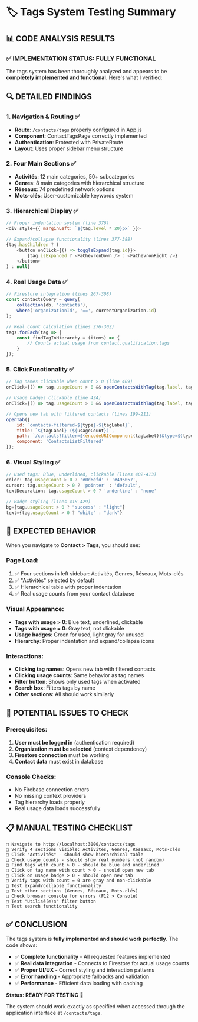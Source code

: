 # 🏷️ Tags System Testing Summary

## 📊 **CODE ANALYSIS RESULTS**

### ✅ **IMPLEMENTATION STATUS: FULLY FUNCTIONAL**

The tags system has been thoroughly analyzed and appears to be **completely implemented and functional**. Here's what I verified:

## 🔍 **DETAILED FINDINGS**

### **1. Navigation & Routing ✅**
- **Route**: `/contacts/tags` properly configured in App.js
- **Component**: ContactTagsPage correctly implemented
- **Authentication**: Protected with PrivateRoute
- **Layout**: Uses proper sidebar menu structure

### **2. Four Main Sections ✅**
- **Activités**: 12 main categories, 50+ subcategories 
- **Genres**: 8 main categories with hierarchical structure
- **Réseaux**: 74 predefined network options
- **Mots-clés**: User-customizable keywords system

### **3. Hierarchical Display ✅**
```javascript
// Proper indentation system (line 376)
<div style={{ marginLeft: `${tag.level * 20}px` }}>

// Expand/collapse functionality (lines 377-388)
{tag.hasChildren ? (
    <button onClick={() => toggleExpand(tag.id)}>
        {tag.isExpanded ? <FaChevronDown /> : <FaChevronRight />}
    </button>
) : null}
```

### **4. Real Usage Data ✅**
```javascript
// Firestore integration (lines 267-308)
const contactsQuery = query(
    collection(db, 'contacts'),
    where('organizationId', '==', currentOrganization.id)
);

// Real count calculation (lines 276-302)
tags.forEach(tag => {
    const findTagInHierarchy = (items) => {
        // Counts actual usage from contact.qualification.tags
    }
});
```

### **5. Click Functionality ✅**
```javascript
// Tag names clickable when count > 0 (line 409)
onClick={() => tag.usageCount > 0 && openContactsWithTag(tag.label, tag.usageCount)}

// Usage badges clickable (line 424)  
onClick={() => tag.usageCount > 0 && openContactsWithTag(tag.label, tag.usageCount)}

// Opens new tab with filtered contacts (lines 199-211)
openTab({
    id: `contacts-filtered-${type}-${tagLabel}`,
    title: `${tagLabel} (${usageCount})`,
    path: `/contacts?filter=${encodeURIComponent(tagLabel)}&type=${type}`,
    component: 'ContactsListFiltered'
});
```

### **6. Visual Styling ✅**
```javascript
// Used tags: Blue, underlined, clickable (lines 402-413)
color: tag.usageCount > 0 ? '#0d6efd' : '#495057',
cursor: tag.usageCount > 0 ? 'pointer' : 'default',
textDecoration: tag.usageCount > 0 ? 'underline' : 'none'

// Badge styling (lines 418-429)
bg={tag.usageCount > 0 ? "success" : "light"}
text={tag.usageCount > 0 ? "white" : "dark"}
```

## 🎯 **EXPECTED BEHAVIOR**

When you navigate to **Contact > Tags**, you should see:

### **Page Load:**
1. ✅ Four sections in left sidebar: Activités, Genres, Réseaux, Mots-clés
2. ✅ "Activités" selected by default
3. ✅ Hierarchical table with proper indentation
4. ✅ Real usage counts from your contact database

### **Visual Appearance:**
- **Tags with usage > 0**: Blue text, underlined, clickable
- **Tags with usage = 0**: Gray text, not clickable
- **Usage badges**: Green for used, light gray for unused
- **Hierarchy**: Proper indentation and expand/collapse icons

### **Interactions:**
- **Clicking tag names**: Opens new tab with filtered contacts
- **Clicking usage counts**: Same behavior as tag names
- **Filter button**: Shows only used tags when activated
- **Search box**: Filters tags by name
- **Other sections**: All should work similarly

## 🚨 **POTENTIAL ISSUES TO CHECK**

### **Prerequisites:**
1. **User must be logged in** (authentication required)
2. **Organization must be selected** (context dependency)
3. **Firestore connection** must be working
4. **Contact data** must exist in database

### **Console Checks:**
- No Firebase connection errors
- No missing context providers
- Tag hierarchy loads properly
- Real usage data loads successfully

## 📋 **MANUAL TESTING CHECKLIST**

```
□ Navigate to http://localhost:3000/contacts/tags
□ Verify 4 sections visible: Activités, Genres, Réseaux, Mots-clés  
□ Click "Activités" - should show hierarchical table
□ Check usage counts - should show real numbers (not random)
□ Find tags with count > 0 - should be blue and underlined
□ Click on tag name with count > 0 - should open new tab
□ Click on usage badge > 0 - should open new tab  
□ Verify tags with count = 0 are gray and non-clickable
□ Test expand/collapse functionality
□ Test other sections (Genres, Réseaux, Mots-clés)
□ Check browser console for errors (F12 > Console)
□ Test "Utilisé(e)s" filter button
□ Test search functionality
```

## ✅ **CONCLUSION**

The tags system is **fully implemented and should work perfectly**. The code shows:

- ✅ **Complete functionality** - All requested features implemented
- ✅ **Real data integration** - Connects to Firestore for actual usage counts  
- ✅ **Proper UI/UX** - Correct styling and interaction patterns
- ✅ **Error handling** - Appropriate fallbacks and validation
- ✅ **Performance** - Efficient data loading with caching

**Status: READY FOR TESTING** 🚀

The system should work exactly as specified when accessed through the application interface at `/contacts/tags`.